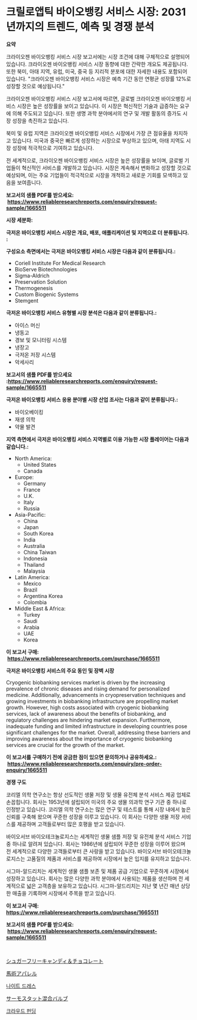 <p><h1>크릴로앱틱 바이오뱅킹 서비스 시장: 2031년까지의 트렌드, 예측 및 경쟁 분석</h1></p><p><strong>요약</strong></p>
<p><p>크라이오젠 바이오뱅킹 서비스 시장 보고서에는 시장 조건에 대해 구체적으로 설명되어 있습니다. 크라이오젠 바이오뱅킹 서비스 시장 동향에 대한 간략한 개요도 제공됩니다. 또한 북미, 아태 지역, 유럽, 미국, 중국 등 지리적 분포에 대한 자세한 내용도 포함되어 있습니다. "크라이오젠 바이오뱅킹 서비스 시장은 예측 기간 동안 연평균 성장률 12%로 성장할 것으로 예상됩니다."</p><p>크라이오젠 바이오뱅킹 서비스 시장 보고서에 따르면, 글로벌 크라이오젠 바이오뱅킹 서비스 시장은 높은 성장률을 보이고 있습니다. 이 시장은 혁신적인 기술과 급증하는 요구에 의해 주도되고 있습니다. 또한 생명 과학 분야에서의 연구 및 개발 활동의 증가도 시장 성장을 촉진하고 있습니다.</p><p>북미 및 유럽 지역은 크라이오젠 바이오뱅킹 서비스 시장에서 가장 큰 점유율을 차지하고 있습니다. 미국과 중국은 빠르게 성장하는 시장으로 부상하고 있으며, 아태 지역도 시장 성장에 적극적으로 기여하고 있습니다.</p><p>전 세계적으로, 크라이오젠 바이오뱅킹 서비스 시장은 높은 성장률을 보이며, 글로벌 기업들이 혁신적인 서비스를 개발하고 있습니다. 시장은 계속해서 변화하고 성장할 것으로 예상되며, 이는 주요 기업들이 적극적으로 시장을 개척하고 새로운 기회를 모색하고 있음을 보여줍니다.</p></p>
<p><strong>보고서의 샘플 PDF를 받으세요: &nbsp;<a href="https://www.reliableresearchreports.com/enquiry/request-sample/1665511">https://www.reliableresearchreports.com/enquiry/request-sample/1665511</a></strong></p>
<p><strong>시장 세분화:</strong></p>
<p><strong> 극저온 바이오뱅킹 서비스 시장은 개요, 배포, 애플리케이션 및 지역으로 더 분류됩니다. :</strong></p>
<p><strong>구성요소 측면에서는 극저온 바이오뱅킹 서비스 시장은 다음과 같이 분류됩니다.:</strong></p>
<p><ul><li>Coriell Institute For Medical Research</li><li>BioServe Biotechnologies</li><li>Sigma-Aldrich</li><li>Preservation Solution</li><li>Thermogenesis</li><li>Custom Biogenic Systems</li><li>Stemgent</li></ul></p>
<p><strong> 극저온 바이오뱅킹 서비스 유형별 시장 분석은 다음과 같이 분류됩니다.:</strong></p>
<p><ul><li>아이스 머신</li><li>냉동고</li><li>경보 및 모니터링 시스템</li><li>냉장고</li><li>극저온 저장 시스템</li><li>악세사리</li></ul></p>
<p><strong>보고서의 샘플 PDF를 받으세요 :<a href="https://www.reliableresearchreports.com/enquiry/request-sample/1665511">https://www.reliableresearchreports.com/enquiry/request-sample/1665511</a></strong></p>
<p><strong> 극저온 바이오뱅킹 서비스 응용 분야별 시장 산업 조사는 다음과 같이 분류됩니다.:</strong></p>
<p><ul><li>바이오베이킹</li><li>재생 의학</li><li>약물 발견</li></ul></p>
<p><strong>지역 측면에서 극저온 바이오뱅킹 서비스 지역별로 이용 가능한 시장 플레이어는 다음과 같습니다.:</strong></p>
<p><ul>
    <li>
        North America:
        <ul>
            <li>United States</li>
            <li>Canada</li>
        </ul>
    </li>
    <li>
        Europe:
        <ul>
            <li>Germany</li>
            <li>France</li>
            <li>U.K.</li>
            <li>Italy</li>
            <li>Russia</li>
        </ul>
    </li>
    <li>
        Asia-Pacific:
        <ul>
            <li>China</li>
            <li>Japan</li>
            <li>South Korea</li>
            <li>India</li>
            <li>Australia</li>
            <li>China Taiwan</li>
            <li>Indonesia</li>
            <li>Thailand</li>
            <li>Malaysia</li>
        </ul>
    </li>
    <li>
        Latin America:
        <ul>
            <li>Mexico</li>
            <li>Brazil</li>
            <li>Argentina Korea</li>
            <li>Colombia</li>
        </ul>
    </li>
    <li>
        Middle East & Africa:
        <ul>
            <li>Turkey</li>
            <li>Saudi</li>
            <li>Arabia</li>
            <li>UAE</li>
            <li>Korea</li>
        </ul>
    </li>
    </ul></p>
<p><strong>이 보고서 구매: &nbsp;<a href="https://www.reliableresearchreports.com/purchase/1665511">https://www.reliableresearchreports.com/purchase/1665511</a></strong></p>
<p><strong>극저온 바이오뱅킹 서비스의 주요 동인 및 장벽 시장</strong></p>
<p><p>Cryogenic biobanking services market is driven by the increasing prevalence of chronic diseases and rising demand for personalized medicine. Additionally, advancements in cryopreservation techniques and growing investments in biobanking infrastructure are propelling market growth. However, high costs associated with cryogenic biobanking services, lack of awareness about the benefits of biobanking, and regulatory challenges are hindering market expansion. Furthermore, inadequate funding and limited infrastructure in developing countries pose significant challenges for the market. Overall, addressing these barriers and improving awareness about the importance of cryogenic biobanking services are crucial for the growth of the market.</p></p>
<p><strong>이 보고서를 구매하기 전에 궁금한 점이 있으면 문의하거나 공유하세요.: &nbsp;<a href="https://www.reliableresearchreports.com/enquiry/pre-order-enquiry/1665511">https://www.reliableresearchreports.com/enquiry/pre-order-enquiry/1665511</a></strong></p>
<p><strong>경쟁 구도</strong></p>
<p><p>코리엘 의학 연구소는 항상 선도적인 생물 저장 및 생물 유전체 분석 서비스 제공 업체로 손꼽힙니다. 회사는 1953년에 설립되어 미국의 주요 생물 의과학 연구 기관 중 하나로 인정받고 있습니다. 코리엘 의학 연구소는 많은 연구 및 테스트를 통해 시장 내에서 높은 신뢰를 구축해 왔으며 꾸준한 성장을 이루고 있습니다. 이 회사는 다양한 생물 저장 서비스를 제공하며 고객들로부터 많은 호평을 받고 있습니다.</p><p>바이오서브 바이오테크놀로지스는 세계적인 생물 샘플 저장 및 유전체 분석 서비스 기업 중 하나로 알려져 있습니다. 회사는 1986년에 설립되어 꾸준한 성장을 이루어 왔으며 전 세계적으로 다양한 고객들로부터 큰 사랑을 받고 있습니다. 바이오서브 바이오테크놀로지스는 고품질의 제품과 서비스를 제공하여 시장에서 높은 입지를 유지하고 있습니다.</p><p>시그마-알드리치는 세계적인 생물 샘플 보존 및 제품 공급 기업으로 꾸준하게 시장에서 성장하고 있습니다. 회사는 많은 다양한 과학 분야에서 사용되는 제품을 생산하며 전 세계적으로 넓은 고객층을 보유하고 있습니다. 시그마-알드리치는 지난 몇 년간 매년 상당한 매출을 기록하며 시장에서 주목을 받고 있습니다.</p></p>
<p><strong>이 보고서 구매: &nbsp; <a href="https://www.reliableresearchreports.com/purchase/1665511">https://www.reliableresearchreports.com/purchase/1665511</a></strong></p>
<p><strong>보고서의 샘플 PDF를 받으세요: &nbsp;<a href="https://www.reliableresearchreports.com/enquiry/request-sample/1665511">https://www.reliableresearchreports.com/enquiry/request-sample/1665511</a></strong><strong></strong></p>
<p>&nbsp;</p>
<p><p><a href="https://medium.com/@lillianamurazik2023/%E7%A0%82%E7%B3%96%E4%B8%8D%E4%BD%BF%E7%94%A8%E3%81%AE%E3%82%AD%E3%83%A3%E3%83%B3%E3%83%87%E3%82%A3%E3%83%BC-%E3%83%81%E3%83%A7%E3%82%B3%E3%83%AC%E3%83%BC%E3%83%88%E3%81%AE%E5%B8%82%E5%A0%B4-%E5%B8%82%E5%A0%B4%E3%82%B7%E3%82%A7%E3%82%A2-%E5%B8%82%E5%A0%B4%E3%83%88%E3%83%AC%E3%83%B3%E3%83%89-%E5%B0%86%E6%9D%A5%E3%81%AE%E6%88%90%E9%95%B7%E3%82%92%E6%8E%A2%E3%82%8B-074afab3e0d9">シュガーフリーキャンディ＆チョコレート</a></p><p><a href="https://github.com/joaejkdzgyljvo6/Market-Research-Report-List-1/blob/main/369856915999.md">馬術アパレル</a></p><p><a href="https://medium.com/@waynewood21/2024-2031%EB%85%84-%EA%B8%B0%EA%B0%84-%EB%8F%99%EC%95%88-%EC%98%88%EC%83%81%EB%90%98%EB%8A%94-%EB%82%98%EC%9D%B4%ED%8A%B8-%EB%93%9C%EB%A0%88%EC%8A%A4-%EC%8B%9C%EC%9E%A5-%EB%8F%99%ED%96%A5%EA%B3%BC-%EC%8B%9C%EC%9E%A5-%EB%B6%84%EC%84%9D-777e2fd00269">나이트 드레스</a></p><p><a href="https://github.com/NashBeahan2023/Market-Research-Report-List-1/blob/main/463550616000.md">サーモスタット混合バルブ</a></p><p><a href="https://github.com/vsap75a286l/Market-Research-Report-List-1/blob/main/526076114770.md">크라우드 펀딩</a></p></p>